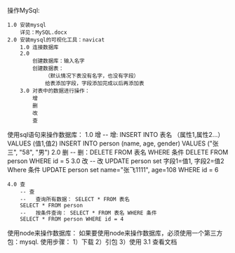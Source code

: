 操作MySql:

    1.0 安装mysql
        详见：MySQL.docx
    2.0 安装mysql的可视化工具：navicat
        1.0 连接数据库
        2.0 
            创建数据库：输入名字
            创建数据表：
                （默认情况下表没有名字，也没有字段）
                给表添加字段，字段添加完成以后再添加表
        3.0 对表中的数据进行操作：
            增
            删
            改
            查
使用sql语句来操作数据库：
    1.0 增
        -- 增: INSERT INTO 表名 （属性1,属性2...） VALUES (值1,值2)
        INSERT INTO person (name, age, gender) VALUES ("张三", "58", "男")
    2.0 删
        -- 删：DELETE FROM 表名 WHERE 条件
        DELETE FROM person WHERE id = 5
    3.0 改
        -- 改	UPDATE person set 字段1=值1, 字段2=值2 Where 条件
        UPDATE person set name="张飞1111", age=108 WHERE id = 6
    
    4.0 查
        -- 查 
        --   查询所有数据： SELECT * FROM 表名
        SELECT * FROM person
        --   按条件查询： SELECT * FROM 表名 WHERE 条件
        SELECT * FROM person WHERE id = 4
使用node来操作数据库：
        如果要使用node来操作数据库，必须使用一个第三方包：mysql.
    使用步骤：
        1）下载
        2）引包
        3）使用
            3.1 查看文档